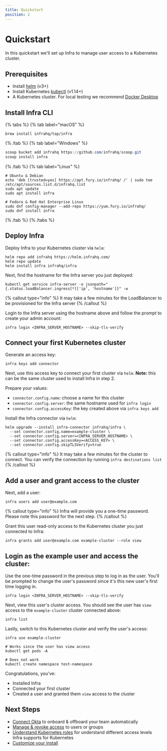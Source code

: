 ```yaml
---
title: Quickstart
position: 2
---
```


# Quickstart

In this quickstart we'll set up Infra to manage user access to a Kubernetes cluster.

## Prerequisites

* Install [helm](https://helm.sh/docs/intro/install/) (v3+)
* Install Kubernetes [kubectl](https://kubernetes.io/docs/tasks/tools/#kubectl) (v1.14+)
* A Kubernetes cluster. For local testing we recommend [Docker Desktop](https://www.docker.com/products/docker-desktop/)

## Install Infra CLI

{% tabs %}
{% tab label="macOS" %}
```
brew install infrahq/tap/infra
```
{% /tab %}
{% tab label="Windows" %}
```powershell
scoop bucket add infrahq https://github.com/infrahq/scoop.git
scoop install infra
```
{% /tab %}
{% tab label="Linux" %}
```
# Ubuntu & Debian
echo 'deb [trusted=yes] https://apt.fury.io/infrahq/ /' | sudo tee /etc/apt/sources.list.d/infrahq.list
sudo apt update
sudo apt install infra
```
```
# Fedora & Red Hat Enterprise Linux
sudo dnf config-manager --add-repo https://yum.fury.io/infrahq/
sudo dnf install infra
```
{% /tab %}
{% /tabs %}


## Deploy Infra

Deploy Infra to your Kubernetes cluster via `helm`:

```
helm repo add infrahq https://helm.infrahq.com/
helm repo update
helm install infra infrahq/infra
```

Next, find the hostname for the Infra server you just deployed:

```
kubectl get service infra-server -o jsonpath="{.status.loadBalancer.ingress[*]['ip', 'hostname']}" -w
```

{% callout type="info" %}
It may take a few minutes for the LoadBalancer to be provisioned for the Infra server
{% /callout %}

Login to the Infra server using the hostname above and follow the prompt to create your admin account:

```
infra login <INFRA_SERVER_HOSTNAME> --skip-tls-verify
```


## Connect your first Kubernetes cluster

Generate an access key:

```
infra keys add connector
```

Next, use this access key to connect your first cluster via `helm`. **Note:** this can be the same cluster used to install Infra in step 2.

Prepare your values:

* `connector.config.name`: choose a name for this cluster
* `connector.config.server`: the same hostname used for `infra login`
* `connector.config.accessKey`: the key created above via `infra keys add`

Install the Infra connector via `helm`:

```
helm upgrade --install infra-connector infrahq/infra \
  --set connector.config.name=example-cluster \
  --set connector.config.server=<INFRA_SERVER_HOSTNAME> \
  --set connector.config.accessKey=<ACCESS_KEY> \
  --set connector.config.skipTLSVerify=true
```

{% callout type="info" %}
It may take a few minutes for the cluster to connect. You can verify the connection by running `infra destinations list`
{% /callout %}

## Add a user and grant access to the cluster

Next, add a user:

```
infra users add user@example.com
```

{% callout type="info" %}
Infra will provide you a one-time password. Please note this password for the next step.
{% /callout %}

Grant this user read-only access to the Kubernetes cluster you just connected to Infra:

```
infra grants add user@example.com example-cluster --role view
```

## Login as the example user and access the cluster:

Use the one-time password in the previous step to log in as the user. You'll be prompted to change the user's password since it's this new user's first time logging in.

```
infra login <INFRA_SERVER_HOSTNAME> --skip-tls-verify
```

Next, view this user's cluster access. You should see the user has `view` access to the `example-cluster` cluster connected above:

```
infra list
```

Lastly, switch to this Kubernetes cluster and verify the user's access:

```
infra use example-cluster

# Works since the user has view access
kubectl get pods -A

# Does not work
kubectl create namespace test-namespace
```

Congratulations, you've:
* Installed Infra
* Connected your first cluster
* Created a user and granted them `view` access to the cluster

## Next Steps

* [Connect Okta](../guides/identity-providers/okta.md) to onboard & offboard your team automatically
* [Manage & revoke access](../guides/granting-access.md) to users or groups
* [Understand Kubernetes roles](../connectors/kubernetes.md#roles) for understand different access levels Infra supports for Kubernetes
* [Customize your install](../install/install-on-kubernetes.md)


